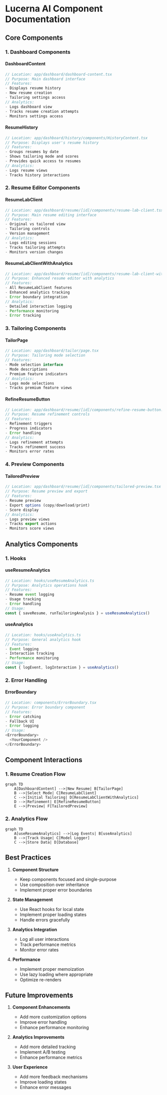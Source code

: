 # Lucerna AI Component Documentation

## Core Components

### 1. Dashboard Components

#### DashboardContent
```typescript
// Location: app/dashboard/dashboard-content.tsx
// Purpose: Main dashboard interface
// Features:
- Displays resume history
- New resume creation
- Tailoring settings access
// Analytics:
- Logs dashboard view
- Tracks resume creation attempts
- Monitors settings access
```

#### ResumeHistory
```typescript
// Location: app/dashboard/history/components/HistoryContent.tsx
// Purpose: Displays user's resume history
// Features:
- Groups resumes by date
- Shows tailoring mode and scores
- Provides quick access to resumes
// Analytics:
- Logs resume views
- Tracks history interactions
```

### 2. Resume Editor Components

#### ResumeLabClient
```typescript
// Location: app/dashboard/resume/[id]/components/resume-lab-client.tsx
// Purpose: Main resume editing interface
// Features:
- Original vs tailored view
- Tailoring controls
- Version management
// Analytics:
- Logs editing sessions
- Tracks tailoring attempts
- Monitors version changes
```

#### ResumeLabClientWithAnalytics
```typescript
// Location: app/dashboard/resume/[id]/components/resume-lab-client-with-analytics.tsx
// Purpose: Enhanced resume editor with analytics
// Features:
- All ResumeLabClient features
- Enhanced analytics tracking
- Error boundary integration
// Analytics:
- Detailed interaction logging
- Performance monitoring
- Error tracking
```

### 3. Tailoring Components

#### TailorPage
```typescript
// Location: app/dashboard/tailor/page.tsx
// Purpose: Tailoring mode selection
// Features:
- Mode selection interface
- Mode descriptions
- Premium feature indicators
// Analytics:
- Logs mode selections
- Tracks premium feature views
```

#### RefineResumeButton
```typescript
// Location: app/dashboard/resume/[id]/components/refine-resume-button.tsx
// Purpose: Resume refinement controls
// Features:
- Refinement triggers
- Progress indicators
- Error handling
// Analytics:
- Logs refinement attempts
- Tracks refinement success
- Monitors error rates
```

### 4. Preview Components

#### TailoredPreview
```typescript
// Location: app/dashboard/resume/[id]/components/tailored-preview.tsx
// Purpose: Resume preview and export
// Features:
- Resume preview
- Export options (copy/download/print)
- Score display
// Analytics:
- Logs preview views
- Tracks export actions
- Monitors score views
```

## Analytics Components

### 1. Hooks

#### useResumeAnalytics
```typescript
// Location: hooks/useResumeAnalytics.ts
// Purpose: Analytics operations hook
// Features:
- Resume event logging
- Usage tracking
- Error handling
// Usage:
const { saveResume, runTailoringAnalysis } = useResumeAnalytics()
```

#### useAnalytics
```typescript
// Location: hooks/useAnalytics.ts
// Purpose: General analytics hook
// Features:
- Event logging
- Interaction tracking
- Performance monitoring
// Usage:
const { logEvent, logInteraction } = useAnalytics()
```

### 2. Error Handling

#### ErrorBoundary
```typescript
// Location: components/ErrorBoundary.tsx
// Purpose: Error boundary component
// Features:
- Error catching
- Fallback UI
- Error logging
// Usage:
<ErrorBoundary>
  <YourComponent />
</ErrorBoundary>
```

## Component Interactions

### 1. Resume Creation Flow
```mermaid
graph TD
    A[DashboardContent] -->|New Resume| B[TailorPage]
    B -->|Select Mode| C[ResumeLabClient]
    C -->|Initial Tailoring| D[ResumeLabClientWithAnalytics]
    D -->|Refinement| E[RefineResumeButton]
    E -->|Preview| F[TailoredPreview]
```

### 2. Analytics Flow
```mermaid
graph TD
    A[useResumeAnalytics] -->|Log Events| B[useAnalytics]
    B -->|Track Usage| C[Model Logger]
    C -->|Store Data| D[Database]
```

## Best Practices

1. **Component Structure**
   - Keep components focused and single-purpose
   - Use composition over inheritance
   - Implement proper error boundaries

2. **State Management**
   - Use React hooks for local state
   - Implement proper loading states
   - Handle errors gracefully

3. **Analytics Integration**
   - Log all user interactions
   - Track performance metrics
   - Monitor error rates

4. **Performance**
   - Implement proper memoization
   - Use lazy loading where appropriate
   - Optimize re-renders

## Future Improvements

1. **Component Enhancements**
   - Add more customization options
   - Improve error handling
   - Enhance performance monitoring

2. **Analytics Improvements**
   - Add more detailed tracking
   - Implement A/B testing
   - Enhance performance metrics

3. **User Experience**
   - Add more feedback mechanisms
   - Improve loading states
   - Enhance error messages 